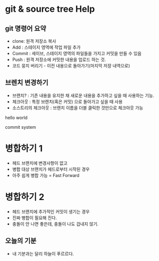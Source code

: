 # git & source tree Help 

## git 명령어 요약

- clone: 원격 저장소 복사
- Add : 스테이지 영역에 작업 파일 추가
- Commit : 세이브, 스테이지 영역의 파일들을 가지고 커밋을 만들 수 있음
- Push : 원격 저장소에 커밋한 내용을 업로드 하는 것.
- 코드 뭉치 버리기 - 이전 내용으로 돌아가기(마지막 저장 내역으로)

## 브렌치 변경하기

- 브랜치? : 기존 내용을 유지한 채 새로운 내용을 추가하고 싶을 때 사용하는 기능.
- 체크아웃 : 특정 브렌치(혹은 커밋) 으로 돌아가고 싶을 때 사용
- 소스트리의 체크아웃 : 브렌치 이름을 더블 클릭한 것만으로 체크아웃 가능


hello world

commit system

# 병합하기 1
- 헤드 브랜치에 변경사항이 없고
- 병합 대상 브랜치가 헤드로부터 시작된 경우
- 아주 쉽게 병합 가능 = Fast Forward


# 병합하기 2
- 헤드 브랜치에 추가적인 커밋이 생기는 경우
- 진짜 병합이 필요해 진다.
- 충돌이 안 나면 좋은데, 충돌이 나도 겁내지 않기.

## 오늘의 기분

- 내 기분과는 달리 하늘이 푸르르다.
